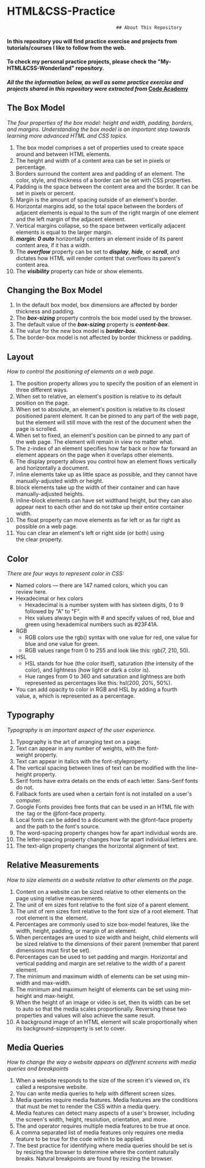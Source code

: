 # HTML&CSS-Practice

                                            ## About This Repository

#### In this repository you will find practice exercise and projects from tutorials/courses I like to follow from the web.
#### To check my personal practice projects, please check the "My-HTML&CSS-Wonderland" repository.

#### _All the the information below, as well as some practice exercise and projects shared in this repository were extracted from_ [Code Academy](https://www.codecademy.com/)


## The Box Model

_The four properties of the box model: height and width, padding, borders, and margins. Understanding the box model is an important step towards learning more advanced HTML and CSS topics._ 

1. The box model comprises a set of properties used to create space around and between HTML elements.
2. The height and width of a content area can be set in pixels or percentage.
3. Borders surround the content area and padding of an element. The color, style, and thickness of a border can be set with CSS properties.
4. Padding is the space between the content area and the border. It can be set in pixels or percent.
5. Margin is the amount of spacing outside of an element's border.
6. Horizontal margins add, so the total space between the borders of adjacent elements is equal to the sum of the right margin of one element and the left margin of the adjacent element.
7. Vertical margins collapse, so the space between vertically adjacent elements is equal to the larger margin.
8. **_margin: 0 auto_** horizontally centers an element inside of its parent content area, if it has a width.
9. The **_overflow_** property can be set to **_display_**, **_hide_**, or **_scroll_**, and dictates how HTML will render content that overflows its parent's content area.
10. The **_visibility_** property can hide or show elements.


## Changing the Box Model

1. In the default box model, box dimensions are affected by border thickness and padding.
2. The **_box-sizing_** property controls the box model used by the browser.
3. The default value of the **_box-sizing_** property is **_content-box_**.
4. The value for the new box model is **_border-box_**.
5. The border-box model is not affected by border thickness or padding.

## Layout

_How to control the positioning of elements on a web page._

1.	The position property allows you to specify the position of an element in three different ways.
2.	When set to relative, an element's position is relative to its default position on the page.
3.	When set to absolute, an element's position is relative to its closest positioned parent element. It can be pinned to any part of the web page, but the element will still move with the rest of the document when the page is scrolled.
4.	When set to fixed, an element's position can be pinned to any part of the web page. The element will remain in view no matter what.
5.	The z-index of an element specifies how far back or how far forward an element appears on the page when it overlaps other elements.
6.	The display property allows you control how an element flows vertically and horizontally a document.
7.	inline elements take up as little space as possible, and they cannot have manually-adjusted width or height.
8.	block elements take up the width of their container and can have manually-adjusted heights.
9.	inline-block elements can have set widthand height, but they can also appear next to each other and do not take up their entire container width.
10.	The float property can move elements as far left or as far right as possible on a web page.
11.	You can clear an element's left or right side (or both) using the clear property.

## Color

_There are four ways to represent color in CSS:_

-	Named colors — there are 147 named colors, which you can review here.
- Hexadecimal or hex colors
  - Hexadecimal is a number system with has sixteen digits, 0 to 9 followed by "A" to "F".
  - Hex values always begin with # and specify values of red, blue and green using hexademical numbers such as #23F41A.
- RGB
  - RGB colors use the rgb() syntax with one value for red, one value for blue and one value for green.
  - RGB values range from 0 to 255 and look like this: rgb(7, 210, 50).
- HSL
  - HSL stands for hue (the color itself), saturation (the intensity of the color), and lightness (how light or dark a color is).
  - Hue ranges from 0 to 360 and saturation and lightness are both represented as percentages like this: hsl(200, 20%, 50%).
- You can add opacity to color in RGB and HSL by adding a fourth value, a, which is represented as a percentage.

## Typography

_Typography is an important aspect of the user experience._

1.	Typography is the art of arranging text on a page.
2.	Text can appear in any number of weights, with the font-weight property.
3.	Text can appear in italics with the font-styleproperty.
4.	The vertical spacing between lines of text can be modified with the line-height property.
5.	Serif fonts have extra details on the ends of each letter. Sans-Serif fonts do not.
6.	Fallback fonts are used when a certain font is not installed on a user's computer.
7.	Google Fonts provides free fonts that can be used in an HTML file with the <link> tag or the @font-face property.
8.	Local fonts can be added to a document with the @font-face property and the path to the font's source.
9.  The word-spacing property changes how far apart individual words are.
10.	The letter-spacing property changes how far apart individual letters are.
11.	The text-align property changes the horizontal alignment of text.

## Relative Measurements

_How to size elements on a website relative to other elements on the page._

1.	Content on a website can be sized relative to other elements on the page using relative measurements.
2.	The unit of em sizes font relative to the font size of a parent element.
3.	The unit of rem sizes font relative to the font size of a root element. That root element is the <html> element.
4.  Percentages are commonly used to size box-model features, like the width, height, padding, or margin of an element.
5.	When percentages are used to size width and height, child elements will be sized relative to the dimensions of their parent (remember that parent dimensions must first be set).
6.	Percentages can be used to set padding and margin. Horizontal and vertical padding and margin are set relative to the width of a parent element.
7.	The minimum and maximum width of elements can be set using min-width and max-width.
8.	The minimum and maximum height of elements can be set using min-height and max-height.
9.	When the height of an image or video is set, then its width can be set to auto so that the media scales proportionally. Reversing these two properties and values will also achieve the same result.
10.	A background image of an HTML element will scale proportionally when its background-sizeproperty is set to cover.

## Media Queries

_How to change the way a website appears on different screens with media queries and breakpoints_

1.	When a website responds to the size of the screen it's viewed on, it’s called a responsive website.
2.	You can write media queries to help with different screen sizes.
3.	Media queries require media features. Media features are the conditions that must be met to render the CSS within a media query.
4.	Media features can detect many aspects of a user's browser, including the screen's width, height, resolution, orientation, and more.
5.	The and operator requires multiple media features to be true at once.
6.	A comma separated list of media features only requires one media feature to be true for the code within to be applied.
7.	The best practice for identifying where media queries should be set is by resizing the browser to determine where the content naturally breaks. Natural breakpoints are found by resizing the browser.
